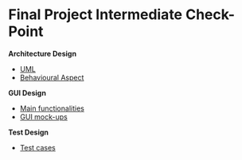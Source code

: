 # Final Project Intermediate Check-Point

**Architecture Design**
* [UML](https://github.com/davidrsfalcao/LPOO1617_T5G2/blob/final-project/Intermediate%20Check-Point/JetPoo.pdf) 
* [Behavioural Aspect](https://github.com/davidrsfalcao/LPOO1617_T5G2/blob/final-project/Intermediate%20Check-Point/Behavioural%20Automaton.pdf)

**GUI Design**
* [Main functionalities](https://github.com/davidrsfalcao/LPOO1617_T5G2/blob/final-project/Intermediate%20Check-Point/GUI%20functionalities.md)
* [GUI mock-ups](https://github.com/davidrsfalcao/LPOO1617_T5G2/blob/final-project/Intermediate%20Check-Point/GUI%20mock-ups.pdf)

**Test Design**

* [Test cases](https://github.com/davidrsfalcao/LPOO1617_T5G2/blob/final-project/Intermediate%20Check-Point/Test%20Cases.md)

